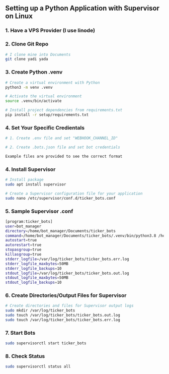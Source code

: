 ## Setting up a Python Application with Supervisor on Linux

### 1. Have a VPS Provider (I use linode)

### 2. Clone Git Repo

```bash
# I clone mine into Documents
git clone yadi yada
```

### 3. Create Python .venv

```bash
# Create a virtual environment with Python
python3 -m venv .venv

# Activate the virtual environment
source .venv/bin/activate

# Install project dependencies from requirements.txt
pip install -r setup/requirements.txt
```

### 4. Set Your Specific Credientals

```bash
# 1. Create .env file and set "WEBHOOK_CHANNEL_ID"

# 2. Create .bots.json file and set bot credentials

Example files are provided to see the correct format
```

### 4. Install Supervisor

```bash
# Install package
sudo apt install supervisor

# Create a Supervisor configuration file for your application
sudo nano /etc/supervisor/conf.d/ticker_bots.conf
```

### 5. Sample Supervisor .conf

```bash
[program:ticker_bots]
user=bot_manager
directory=/home/bot_manager/Documents/ticker_bots
command=/home/bot_manager/Documents/ticker_bots/.venv/bin/python3.8 /home/bot_manager/Documents/ticker_bots/src/main.py
autostart=true
autorestart=true
stopasgroup=true
killasgroup=true
stderr_logfile=/var/log/ticker_bots/ticker_bots.err.log
stderr_logfile_maxbytes=50MB
stderr_logfile_backups=10
stdout_logfile=/var/log/ticker_bots/ticker_bots.out.log
stdout_logfile_maxbytes=50MB
stdout_logfile_backups=10
```

### 6. Create Directories/Output Files for Supervisor

```bash
# Create directories and files for Supervisor output logs
sudo mkdir /var/log/ticker_bots
sudo touch /var/log/ticker_bots/ticker_bots.out.log
sudo touch /var/log/ticker_bots/ticker_bots.err.log
```

### 7. Start Bots

```bash
sudo supervisorctl start ticker_bots
```

### 8. Check Status

```bash
sudo supervisorctl status all
```

